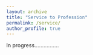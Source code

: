 ```yaml
---
layout: archive
title: "Service to Profession"
permalink: /service/
author_profile: true
---
```


In progress................
